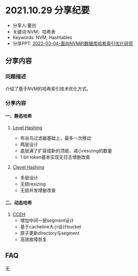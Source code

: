# 2021.10.29 分享纪要

- 分享人:董创
- 关键词:NVM、哈希表
- Keywords: NVM, Hashtables
- 分享PPT: [2022-03-04-面向NVM的数据库哈希索引优化研究](./slides/2022-03-04-面向NVM的数据库哈希索引优化研究.pdf)

## 分享内容

### 问题描述

介绍了基于NVM的哈希索引技术优化方式。

### 分享内容

#### 一、静态哈希

1. [Level Hashing](https://www.usenix.org/system/files/osdi18-zuo.pdf) 
   - 布谷鸟过滤器基础上，最多一次移动
   - 两层设计
   - 底层满了扩容成新的顶层，减小resizing的数量
   - 1 bit token基本实现无日志增删改查

2. [Clevel Hashing](https://www.usenix.org/system/files/atc20-chen.pdf)
   - 多层设计
   - 无锁resizing
   - 无锁并发增删改查


#### 二、动态哈希

1. [CCEH](https://www.usenix.org/system/files/fast19-nam.pdf)
   - 增加中间一层segment设计
   - 基于cacheline大小设计bucket
   - 原子更新directory与segment
   - 高效故障恢复


## FAQ

无

